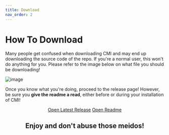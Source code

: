 ```yaml
---
title: Download
nav_order: 2
---
```


# How To Download

Many people get confused when downloading CMI and may end up downloading the source code of the repo. If you're a normal user, this won't do anything for you. Please refer to the image below on what file you should be downloading!

![image](https://user-images.githubusercontent.com/29824718/145624123-4d5f8846-df73-4c75-9f8a-236f5e09c5cf.png)

Once you know what you're doing, proceed to the release page! However, be sure you **give the readme a read**, either before or during your installation of CMI!

<div align="center">

  <a href="https://github.com/krypto5863/COM-Modular-Installer/releases/latest" class="btn btn-green">Open Latest Release</a>
  <a href="https://docs.google.com/document/d/1dFVNe2gvsVck0tjWrnCM2HxsdTFBAnsxs928Q1wVS1A" class="btn btn-blue">Open Readme</a>

</div>

<h2 align="center">Enjoy and don't abuse those meidos!</h2>
